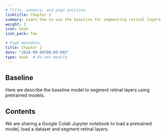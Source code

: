 ```yaml
---
# Title, summary, and page position.
linktitle: Chapter 2
summary: Learn how to use the baseline for segmenting retinal layers
weight: 2
icon: book
icon_pack: fas

# Page metadata.
title: Chapter 2
date: "2018-09-09T00:00:00Z"
type: book  # Do not modify.
---
```


## Baseline

Here we describe the baseline model to segment retinal layers using pretrained models.

## Contents

We are sharing a Google Colab Jupyter notebook to load a pretrained model, load a dataset and segment retinal layers.
